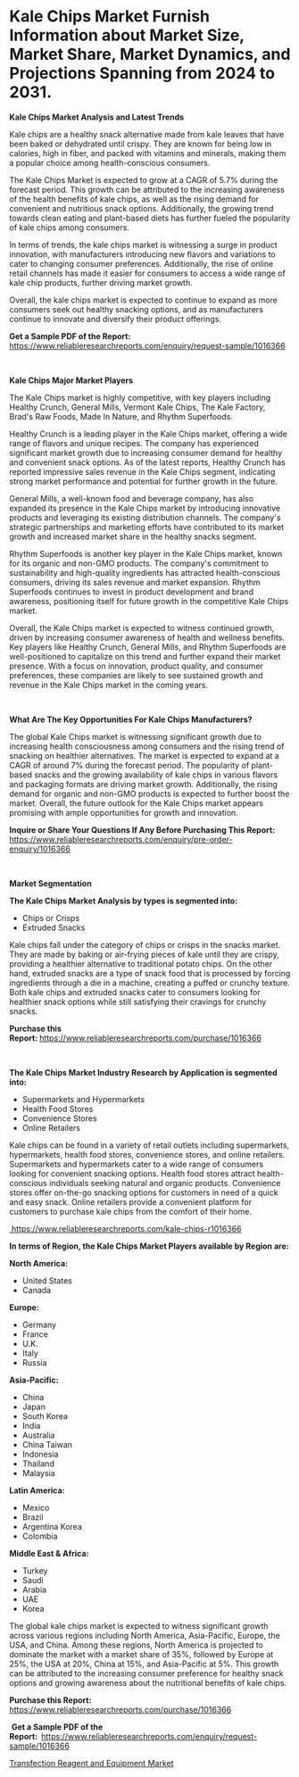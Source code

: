 <p><h1>Kale Chips Market Furnish Information about Market Size, Market Share, Market Dynamics, and Projections Spanning from 2024 to 2031.</h1></p><p><strong>Kale Chips Market Analysis and Latest Trends</strong></p>
<p><p>Kale chips are a healthy snack alternative made from kale leaves that have been baked or dehydrated until crispy. They are known for being low in calories, high in fiber, and packed with vitamins and minerals, making them a popular choice among health-conscious consumers.</p><p>The Kale Chips Market is expected to grow at a CAGR of 5.7% during the forecast period. This growth can be attributed to the increasing awareness of the health benefits of kale chips, as well as the rising demand for convenient and nutritious snack options. Additionally, the growing trend towards clean eating and plant-based diets has further fueled the popularity of kale chips among consumers.</p><p>In terms of trends, the kale chips market is witnessing a surge in product innovation, with manufacturers introducing new flavors and variations to cater to changing consumer preferences. Additionally, the rise of online retail channels has made it easier for consumers to access a wide range of kale chip products, further driving market growth.</p><p>Overall, the kale chips market is expected to continue to expand as more consumers seek out healthy snacking options, and as manufacturers continue to innovate and diversify their product offerings.</p></p>
<p><strong>Get a Sample PDF of the Report:&nbsp;</strong> <a href="https://www.reliableresearchreports.com/enquiry/request-sample/1016366">https://www.reliableresearchreports.com/enquiry/request-sample/1016366</a></p>
<p>&nbsp;</p>
<p><strong>Kale Chips Major Market Players</strong></p>
<p><p>The Kale Chips market is highly competitive, with key players including Healthy Crunch, General Mills, Vermont Kale Chips, The Kale Factory, Brad's Raw Foods, Made In Nature, and Rhythm Superfoods. </p><p>Healthy Crunch is a leading player in the Kale Chips market, offering a wide range of flavors and unique recipes. The company has experienced significant market growth due to increasing consumer demand for healthy and convenient snack options. As of the latest reports, Healthy Crunch has reported impressive sales revenue in the Kale Chips segment, indicating strong market performance and potential for further growth in the future.</p><p>General Mills, a well-known food and beverage company, has also expanded its presence in the Kale Chips market by introducing innovative products and leveraging its existing distribution channels. The company's strategic partnerships and marketing efforts have contributed to its market growth and increased market share in the healthy snacks segment.</p><p>Rhythm Superfoods is another key player in the Kale Chips market, known for its organic and non-GMO products. The company's commitment to sustainability and high-quality ingredients has attracted health-conscious consumers, driving its sales revenue and market expansion. Rhythm Superfoods continues to invest in product development and brand awareness, positioning itself for future growth in the competitive Kale Chips market.</p><p>Overall, the Kale Chips market is expected to witness continued growth, driven by increasing consumer awareness of health and wellness benefits. Key players like Healthy Crunch, General Mills, and Rhythm Superfoods are well-positioned to capitalize on this trend and further expand their market presence. With a focus on innovation, product quality, and consumer preferences, these companies are likely to see sustained growth and revenue in the Kale Chips market in the coming years.</p></p>
<p>&nbsp;</p>
<p><strong>What Are The Key Opportunities For Kale Chips Manufacturers?</strong></p>
<p><p>The global Kale Chips market is witnessing significant growth due to increasing health consciousness among consumers and the rising trend of snacking on healthier alternatives. The market is expected to expand at a CAGR of around 7% during the forecast period. The popularity of plant-based snacks and the growing availability of kale chips in various flavors and packaging formats are driving market growth. Additionally, the rising demand for organic and non-GMO products is expected to further boost the market. Overall, the future outlook for the Kale Chips market appears promising with ample opportunities for growth and innovation.</p></p>
<p><strong>Inquire or Share Your Questions If Any Before Purchasing This Report:</strong> <a href="https://www.reliableresearchreports.com/enquiry/pre-order-enquiry/1016366">https://www.reliableresearchreports.com/enquiry/pre-order-enquiry/1016366</a></p>
<p>&nbsp;</p>
<p><strong>Market Segmentation</strong></p>
<p><strong>The Kale Chips Market Analysis by types is segmented into:</strong></p>
<p><ul><li>Chips or Crisps</li><li>Extruded Snacks</li></ul></p>
<p><p>Kale chips fall under the category of chips or crisps in the snacks market. They are made by baking or air-frying pieces of kale until they are crispy, providing a healthier alternative to traditional potato chips. On the other hand, extruded snacks are a type of snack food that is processed by forcing ingredients through a die in a machine, creating a puffed or crunchy texture. Both kale chips and extruded snacks cater to consumers looking for healthier snack options while still satisfying their cravings for crunchy snacks.</p></p>
<p><strong>Purchase this Report:&nbsp;</strong><a href="https://www.reliableresearchreports.com/purchase/1016366">https://www.reliableresearchreports.com/purchase/1016366</a></p>
<p>&nbsp;</p>
<p><strong>The Kale Chips Market Industry Research by Application is segmented into:</strong></p>
<p><ul><li>Supermarkets and Hypermarkets</li><li>Health Food Stores</li><li>Convenience Stores</li><li>Online Retailers</li></ul></p>
<p><p>Kale chips can be found in a variety of retail outlets including supermarkets, hypermarkets, health food stores, convenience stores, and online retailers. Supermarkets and hypermarkets cater to a wide range of consumers looking for convenient snacking options. Health food stores attract health-conscious individuals seeking natural and organic products. Convenience stores offer on-the-go snacking options for customers in need of a quick and easy snack. Online retailers provide a convenient platform for customers to purchase kale chips from the comfort of their home.</p></p>
<p><a href="https://www.reliableresearchreports.com/kale-chips-r1016366">&nbsp;https://www.reliableresearchreports.com/kale-chips-r1016366</a></p>
<p><strong>In terms of Region, the Kale Chips Market Players available by Region are:</strong></p>
<p>
    <p> <strong> North America: </strong>
        <ul>
            <li>United States</li>
            <li>Canada</li>
        </ul>
        </p> 
    <p> <strong> Europe: </strong>
        <ul>
            <li>Germany</li>
            <li>France</li>
            <li>U.K.</li>
            <li>Italy</li>
            <li>Russia</li>
        </ul>
        </p> 
    <p> <strong> Asia-Pacific: </strong>
        <ul>
            <li>China</li>
            <li>Japan</li>
            <li>South Korea</li>
            <li>India</li>
            <li>Australia</li>
            <li>China Taiwan</li>
            <li>Indonesia</li>
            <li>Thailand</li>
            <li>Malaysia</li>
        </ul>
        </p> 
    <p> <strong> Latin America: </strong>
        <ul>
            <li>Mexico</li>
            <li>Brazil</li>
            <li>Argentina Korea</li>
            <li>Colombia</li>
        </ul>
        </p> 
    <p> <strong> Middle East & Africa: </strong>
        <ul>
            <li>Turkey</li>
            <li>Saudi</li>
            <li>Arabia</li>
            <li>UAE</li>
            <li>Korea</li>
        </ul>
    </p>
    </p>
<p><p>The global kale chips market is expected to witness significant growth across various regions including North America, Asia-Pacific, Europe, the USA, and China. Among these regions, North America is projected to dominate the market with a market share of 35%, followed by Europe at 25%, the USA at 20%, China at 15%, and Asia-Pacific at 5%. This growth can be attributed to the increasing consumer preference for healthy snack options and growing awareness about the nutritional benefits of kale chips.</p></p>
<p><strong>Purchase this Report: </strong><a href="https://www.reliableresearchreports.com/purchase/1016366">https://www.reliableresearchreports.com/purchase/1016366</a></p>
<p>&nbsp;<strong>Get a Sample PDF of the Report:&nbsp;&nbsp;</strong><a href="https://www.reliableresearchreports.com/enquiry/request-sample/1016366">https://www.reliableresearchreports.com/enquiry/request-sample/1016366</a></p>
<p><strong></strong></p>
<p><p><a href="https://view.publitas.com/reportprime-1/transfection-reagent-and-equipment-market-industry-trends-and-forecast-for-period-from-2024-to-2031/">Transfection Reagent and Equipment Market</a></p></p>